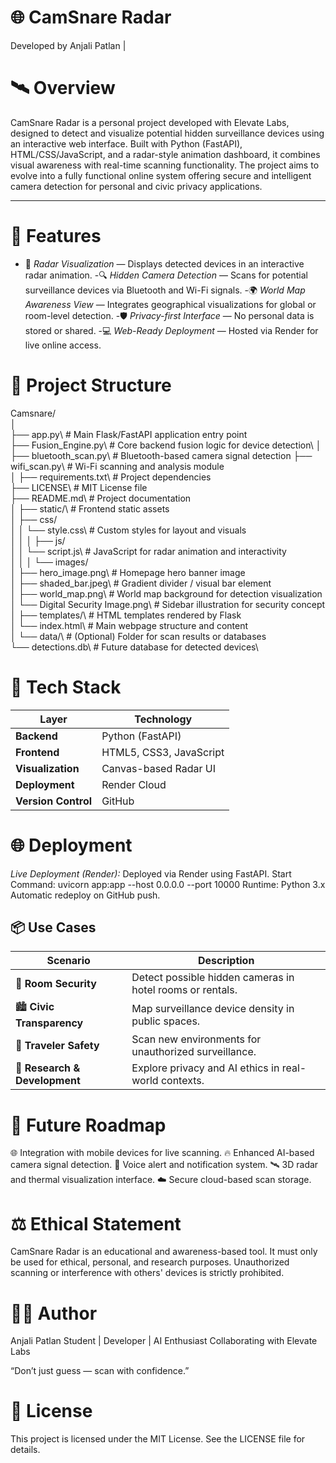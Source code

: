 # 🌐 CamSnare Radar

Developed by Anjali Patlan |

# 🛰️ Overview

CamSnare Radar is a personal project developed with Elevate Labs, designed to detect and visualize potential hidden surveillance devices using an interactive web interface.
Built with Python (FastAPI), HTML/CSS/JavaScript, and a radar-style animation dashboard, it combines visual awareness with real-time scanning functionality.
The project aims to evolve into a fully functional online system offering secure and intelligent camera detection for personal and civic privacy applications.

---

# 🚀 Features

- 🧭 *Radar Visualization* — Displays detected devices in an interactive radar animation.
-🔍 *Hidden Camera Detection* — Scans for potential surveillance devices via Bluetooth and Wi-Fi signals.
-🌍 *World Map Awareness View* — Integrates geographical visualizations for global or room-level detection.
-🛡️ *Privacy-first Interface* — No personal data is stored or shared.
-💻 *Web-Ready Deployment* — Hosted via Render for live online access.

# 📁 Project Structure
Camsnare/\
│\
├── app.py\                        # Main Flask/FastAPI application entry point\
├── Fusion_Engine.py\              # Core backend fusion logic for device detection\\
│
├── bluetooth_scan.py\             # Bluetooth-based camera signal detection
├── wifi_scan.py\                  # Wi-Fi scanning and analysis module\
│
├── requirements.txt\              # Project dependencies\
├── LICENSE\                       # MIT License file\
├── README.md\                     # Project documentation\
│
├── static/\                       # Frontend static assets\
│   ├── css/\
│   │   └── style.css\             # Custom styles for layout and visuals\
│   │
│   ├── js/\
│   │   └── script.js\             # JavaScript for radar animation and interactivity\
│   │
│   └── images/\
│       ├── hero_image.png\        # Homepage hero banner image\
│       ├── shaded_bar.jpeg\       # Gradient divider / visual bar element\
│       ├── world_map.png\         # World map background for detection visualization\
│       └── Digital Security Image.png\  # Sidebar illustration for security concept\
│
├── templates/\                    # HTML templates rendered by Flask\
│   └── index.html\                # Main webpage structure and content\
│
└── data/\                         # (Optional) Folder for scan results or databases\
    └── detections.db\             # Future database for detected devices\



# 🧰 Tech Stack

| Layer               | Technology              |
| ------------------- | ----------------------- |
| **Backend**         | Python (FastAPI)        |
| **Frontend**        | HTML5, CSS3, JavaScript |
| **Visualization**   | Canvas-based Radar UI   |
| **Deployment**      | Render Cloud            |
| **Version Control** | GitHub                  |


# 🌐 Deployment

*Live Deployment (Render):*
   Deployed via Render using FastAPI.
   Start Command:
       uvicorn app:app --host 0.0.0.0 --port 10000
   Runtime: Python 3.x
   Automatic redeploy on GitHub push.

## 📦 Use Cases

| Scenario                      | Description                                               |
| ----------------------------- | --------------------------------------------------------- |
| 🏨 **Room Security**          | Detect possible hidden cameras in hotel rooms or rentals. |
| 🏙️ **Civic Transparency**    | Map surveillance device density in public spaces.          |
| 🧳 **Traveler Safety**        | Scan new environments for unauthorized surveillance.      |
| 🔬 **Research & Development** | Explore privacy and AI ethics in real-world contexts.     |


# 🔮 Future Roadmap
🌐 Integration with mobile devices for live scanning.
🔥 Enhanced AI-based camera signal detection.
🧠 Voice alert and notification system.
🛰️ 3D radar and thermal visualization interface.
☁️ Secure cloud-based scan storage.

# ⚖️ Ethical Statement

CamSnare Radar is an educational and awareness-based tool.
It must only be used for ethical, personal, and research purposes.
Unauthorized scanning or interference with others' devices is strictly prohibited.

# 👩‍💻 Author

Anjali Patlan
Student | Developer | AI Enthusiast
Collaborating with Elevate Labs

“Don’t just guess — scan with confidence.”


# 📜 License

This project is licensed under the MIT License.
See the LICENSE file for details.
